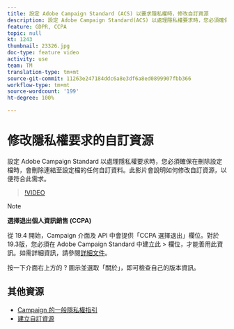 ```yaml
---
title: 設定 Adobe Campaign Standard (ACS) 以要求隱私權時，修改自訂資源
description: 設定 Adobe Campaign Standard(ACS) 以處理隱私權要求時，您必須確保在刪除設定檔時，會刪除連結至設定檔的任何自訂資料。此影片會說明如何修改自訂資源，以便符合此需求。
feature: GDPR, CCPA
topic: null
kt: 1243
thumbnail: 23326.jpg
doc-type: feature video
activity: use
team: TM
translation-type: tm+mt
source-git-commit: 11263e247184ddc6a8e3df6a8ed0899907fbb366
workflow-type: tm+mt
source-wordcount: '199'
ht-degree: 100%

---
```



# 修改隱私權要求的自訂資源

設定 Adobe Campaign Standard 以處理隱私權要求時，您必須確保在刪除設定檔時，會刪除連結至設定檔的任何自訂資料。此影片會說明如何修改自訂資源，以便符合此需求。

>[!VIDEO](https://video.tv.adobe.com/v/23326?quality=12)

>[!NOTE]
>
>**選擇退出個人資訊銷售 (CCPA)**
>
>從 19.4 開始，Campaign 介面及 API 中會提供「CCPA 選擇退出」欄位。對於 19.3版，您必須在 Adobe Campaign Standard 中建立此 > 欄位，才能善用此資訊。如需詳細資訊，請參閱[詳細文件](https://helpx.adobe.com/tw/campaign/kb/acs-privacy.html#ccpa)。
>
> 按一下介面右上方的 ? 圖示並選取「關於」，即可檢查自己的版本資訊。

## 其他資源

* [Campaign 的一般隱私權指引](https://helpx.adobe.com/tw/campaign/kb/campaign-privacy-overview.html)
* [建立自訂資源](/help/managing-processes-and-data/custom-resources/creating-custom-resources.md)
